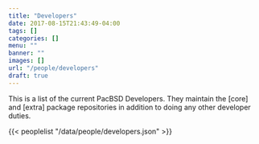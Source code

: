 ```yaml
---
title: "Developers"
date: 2017-08-15T21:43:49-04:00
tags: []
categories: []
menu: ""
banner: ""
images: []
url: "/people/developers"
draft: true
---
```

This is a list of the current PacBSD Developers. They maintain the [core]
and [extra] package repositories in addition to doing any other developer duties.

{{< peoplelist "/data/people/developers.json" >}}
